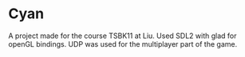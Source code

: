 # Cyan
A project made for the course TSBK11 at Liu.
Used SDL2 with glad for openGL bindings. UDP was used for the multiplayer part of the game.
